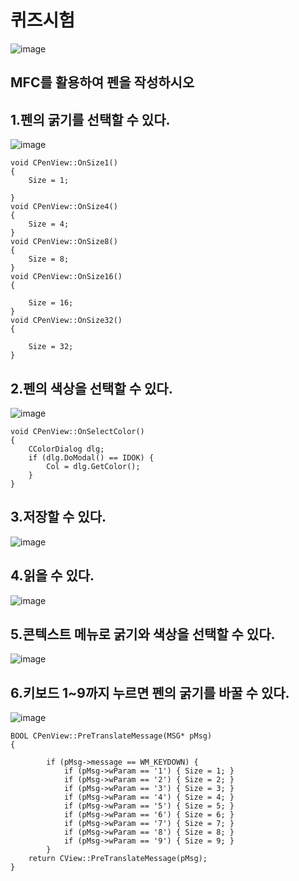 # 퀴즈시험

![image](https://github.com/JunYoung0404/visualprogramming/assets/50895748/b9c25fb6-e138-4eb4-822d-e35adc65108e)

## MFC를 활용하여 펜을 작성하시오

## 1.펜의 굵기를 선택할 수 있다.
![image](https://github.com/JunYoung0404/visualprogramming/assets/50895748/0416965e-376f-4f46-8a31-02058e8d74dc)

```
void CPenView::OnSize1()
{
	Size = 1;
	
}
void CPenView::OnSize4()
{
	Size = 4;
}
void CPenView::OnSize8()
{
	Size = 8;
}
void CPenView::OnSize16()
{
	
	Size = 16;
}
void CPenView::OnSize32()
{
	
	Size = 32;
}
```
## 2.펜의 색상을 선택할 수 있다.
![image](https://github.com/JunYoung0404/visualprogramming/assets/50895748/26c09a15-b8b8-4aa3-857f-44ab474a4d1a)

```
void CPenView::OnSelectColor()
{
	CColorDialog dlg;
	if (dlg.DoModal() == IDOK) {
		Col = dlg.GetColor();
	}
}
```

## 3.저장할 수 있다.
![image](https://github.com/JunYoung0404/visualprogramming/assets/50895748/f88727b8-5209-4e9e-8284-93c5c7f3d767)


## 4.읽을 수 있다.
![image](https://github.com/JunYoung0404/visualprogramming/assets/50895748/869e53ad-cb61-4780-a063-37147300db29)

## 5.콘텍스트 메뉴로 굵기와 색상을 선택할 수 있다.
![image](https://github.com/JunYoung0404/visualprogramming/assets/50895748/f3747c6f-c889-473d-a01d-ef574a648b72)


## 6.키보드 1~9까지 누르면 펜의 굵기를 바꿀 수 있다.
![image](https://github.com/JunYoung0404/visualprogramming/assets/50895748/9685947d-84bd-4bc5-83f2-036a41ede62f)
```
BOOL CPenView::PreTranslateMessage(MSG* pMsg)
{
		
		if (pMsg->message == WM_KEYDOWN) {
	        if (pMsg->wParam == '1') { Size = 1; }
			if (pMsg->wParam == '2') { Size = 2; }
			if (pMsg->wParam == '3') { Size = 3; }
			if (pMsg->wParam == '4') { Size = 4; }
			if (pMsg->wParam == '5') { Size = 5; }
			if (pMsg->wParam == '6') { Size = 6; }
			if (pMsg->wParam == '7') { Size = 7; }
			if (pMsg->wParam == '8') { Size = 8; }
			if (pMsg->wParam == '9') { Size = 9; }
		}
	return CView::PreTranslateMessage(pMsg);
}
```

